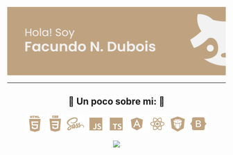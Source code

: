 <p align="center">
<a href="#"> <img src="README.resources/banner.png"/></a>
</p>

---

<h2  font-size="75px" align="center">🦝 Un poco sobre mi: 🦝</h2>

<p align="center">
  <img src="README.resources/habilidades/html.png"/>
  <img src="README.resources/habilidades/css.png"/>
  <img src="README.resources/habilidades/sass.png"/>
  <img src="README.resources/habilidades/js.png"/>
  <img src="README.resources/habilidades/ts.png"/>
  <img src="README.resources/habilidades/ng.png"/>
  <img src="README.resources/habilidades/react.png"/>
  <img src="README.resources/habilidades/png.png"/>
  <img src="README.resources/habilidades/bs.png"/>
</p>
<p align="center">
<img  src="https://pa1.narvii.com/6821/13e12699db0e7fd9b02c5bb3b264b3ea442a6b7a_hq.gif"/>
</p>
